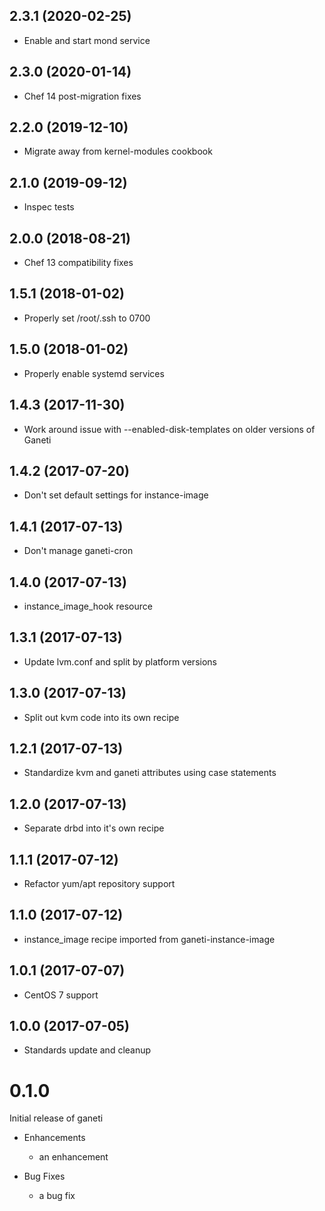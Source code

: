 2.3.1 (2020-02-25)
------------------
- Enable and start mond service

2.3.0 (2020-01-14)
------------------
- Chef 14 post-migration fixes

2.2.0 (2019-12-10)
------------------
- Migrate away from kernel-modules cookbook

2.1.0 (2019-09-12)
------------------
- Inspec tests

2.0.0 (2018-08-21)
------------------
- Chef 13 compatibility fixes

1.5.1 (2018-01-02)
------------------
- Properly set /root/.ssh to 0700

1.5.0 (2018-01-02)
------------------
- Properly enable systemd services

1.4.3 (2017-11-30)
------------------
- Work around issue with --enabled-disk-templates on older versions of Ganeti

1.4.2 (2017-07-20)
------------------
- Don't set default settings for instance-image

1.4.1 (2017-07-13)
------------------
- Don't manage ganeti-cron

1.4.0 (2017-07-13)
------------------
- instance_image_hook resource

1.3.1 (2017-07-13)
------------------
- Update lvm.conf and split by platform versions

1.3.0 (2017-07-13)
------------------
- Split out kvm code into its own recipe

1.2.1 (2017-07-13)
------------------
- Standardize kvm and ganeti attributes using case statements

1.2.0 (2017-07-13)
------------------
- Separate drbd into it's own recipe

1.1.1 (2017-07-12)
------------------
- Refactor yum/apt repository support

1.1.0 (2017-07-12)
------------------
- instance_image recipe imported from ganeti-instance-image

1.0.1 (2017-07-07)
------------------
- CentOS 7 support

1.0.0 (2017-07-05)
------------------
- Standards update and cleanup

# 0.1.0

Initial release of ganeti

* Enhancements
  * an enhancement

* Bug Fixes
  * a bug fix
